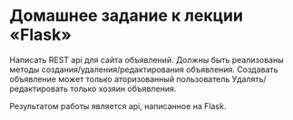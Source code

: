 # Домашнее задание к лекции «Flask»

Написать REST api для сайта объявлений.
Должны быть реализованы методы создания/удаления/редактирования объявления. 
Создавать объявление может только аторизованный пользователь
Удалять/редактировать только хозяин объявления.

Результатом работы является api, написанное на Flask.

